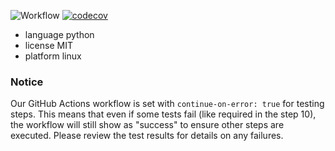 ![Workflow](https://github.com/DFY-NCSU/ABeautifulRepo/actions/workflows/python-app.yml/badge.svg??branch=badge-debug-sf)
[![codecov](https://codecov.io/github/DFY-NCSU/ABeautifulRepo/graph/badge.svg?token=R5ERFINN0D)](https://codecov.io/github/DFY-NCSU/ABeautifulRepo)

- language python
- license MIT
- platform linux

### **Notice**

Our GitHub Actions workflow is set with `continue-on-error: true` for testing steps. This means that even if some tests fail (like required in the step 10), the workflow will still show as "success" to ensure other steps are executed. Please review the test results for details on any failures.
